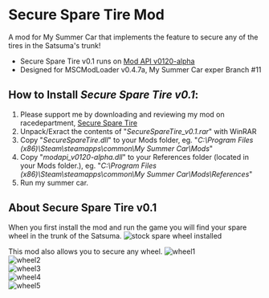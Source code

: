 # Secure Spare Tire Mod
A mod for My Summer Car that implements the feature to secure any of the tires in the Satsuma's trunk!

- Secure Spare Tire v0.1 runs on [Mod API v0120-alpha](https://github.com/tommojphillips/ModAPI/releases/tag/0.1.2.0-alpha)
- Designed for MSCModLoader v0.4.7a, My Summer Car exper Branch #11

## How to Install <i>Secure Spare Tire v0.1</i>:

1. Please support me by downloading and reviewing my mod on racedepartment, [Secure Spare Tire](https://www.racedepartment.com/downloads/secure-spare-tire.25909/)
2. Unpack/Exract the contents of "<i>SecureSpareTire_v0.1.rar</i>" with WinRAR
3. Copy "<i>SecureSpareTire.dll</i>" to your Mods folder, eg. "<i>C:\Program Files (x86)\Steam\steamapps\common\My Summer Car\Mods</i>"
4. Copy "<i>modapi_v0120-alpha.dll</i>" to your References folder (located in your Mods folder.), eg. "<i>C:\Program Files (x86)\Steam\steamapps\common\My Summer Car\Mods\References</i>"
5. Run my summer car.

## About Secure Spare Tire v0.1

When you first install the mod and run the game you will find your spare wheel in the trunk of the Satsuma.
![stock spare wheel installed](https://i.imgur.com/tOPUFpu.png)  
  
This mod also allows you to secure any wheel.
![wheel1](https://i.imgur.com/U2I8OO7.png)  
![wheel2](https://i.imgur.com/WhGKtPm.png)  
![wheel3](https://i.imgur.com/3BR2ntu.png)  
![wheel4](https://i.imgur.com/Kq9Pw4c.png)  
![wheel5](https://i.imgur.com/0to5qum.png)  
